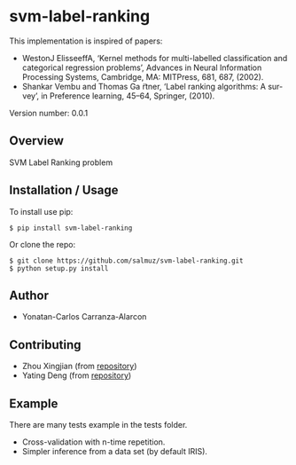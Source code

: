 svm-label-ranking
===============================

This implementation is inspired of papers: 

* WestonJ ElisseeffA, ‘Kernel methods for multi-labelled classification and categorical regression problems’, Advances in Neural Information Processing Systems, Cambridge, MA: MITPress, 681, 687, (2002).    
* Shankar Vembu and Thomas Ga ̈rtner, ‘Label ranking algorithms: A sur- vey’, in Preference learning, 45–64, Springer, (2010).

Version number: 0.0.1

Overview
--------

SVM Label Ranking problem 

Installation / Usage
--------------------

To install use pip:

    $ pip install svm-label-ranking


Or clone the repo:

    $ git clone https://github.com/salmuz/svm-label-ranking.git
    $ python setup.py install


Author
------
* Yonatan-Carlos Carranza-Alarcon

    
Contributing
------------
* Zhou Xingjian (from [repository](https://github.com/Kkkassini/classifip/commit/8b5c54860c523ca229af91fac32657b6e8ebbe68))
* Yating Deng (from [repository](https://github.com/Kkkassini/classifip/commit/8b5c54860c523ca229af91fac32657b6e8ebbe68))

Example
-------

There are many tests example in the tests folder.
* Cross-validation with n-time repetition.
* Simpler inference from a data set (by default IRIS).
